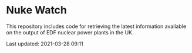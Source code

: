 # Nuke Watch

This repository includes code for retrieving the latest information available on the output of EDF nuclear power plants in the UK.

Last updated: 2021-03-28 09:11